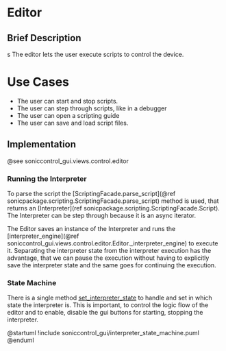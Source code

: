 # Editor 

## Brief Description
s
The editor lets the user execute scripts to control the device.

# Use Cases

- The user can start and stop scripts.
- The user can step through scripts, like in a debugger
- The user can open a scripting guide
- The user can save and load script files. 

## Implementation

@see soniccontrol_gui.views.control.editor

### Running the Interpreter

To parse the script the [ScriptingFacade.parse_script](@ref sonicpackage.scripting.ScriptingFacade.parse_script) method is used, that returns an [Interpreter](ref sonicpackage.scripting.ScriptingFacade.Script). The Interpreter can be step through because it is an async iterator.

The Editor saves an instance of the Interpreter and runs the [interpreter_engine](@ref soniccontrol_gui.views.control.editor.Editor._interpreter_engine) to execute it. Separating the interpreter state from the interpreter execution has the advantage, that we can pause the execution without having to explicitly save the interpreter state and the same goes for continuing the execution.

### State Machine

There is a single method [set_interpreter_state](soniccontrol_gui.views.control.editor.Editor._set_interpreter_state) to handle and set in which state the interpreter is. This is important, to control the logic flow of the editor and to enable, disable the gui buttons for starting, stopping the interpreter.

@startuml
!include soniccontrol_gui/interpreter_state_machine.puml
@enduml

